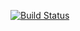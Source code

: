[![Build Status](https://travis-ci.com/syginteractive/skaters.svg?branch=master)](https://travis-ci.com/syginteractive/skaters)
